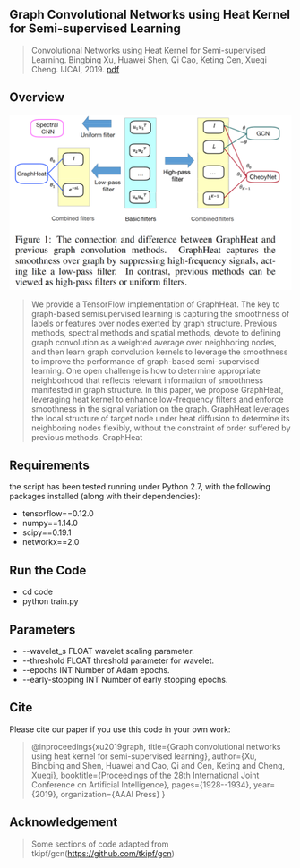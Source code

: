 ## Graph Convolutional Networks using Heat Kernel for Semi-supervised Learning
> Convolutional Networks using Heat Kernel for Semi-supervised Learning. Bingbing Xu, Huawei Shen, Qi Cao, Keting Cen, Xueqi Cheng. IJCAI, 2019. [pdf](https://www.ijcai.org/Proceedings/2019/0267.pdf)

## Overview

<div align=center>
 <img src="architecture.jpg" alt="Architecture" align=center/>
</div>

> We provide a TensorFlow implementation of GraphHeat. The key to graph-based semisupervised learning is capturing the smoothness of labels or features over nodes exerted by graph structure. Previous methods, spectral methods and spatial methods, devote to defining graph convolution as a weighted average over neighboring nodes, and then learn graph convolution kernels to leverage the smoothness to improve the performance of graph-based semi-supervised learning. One open challenge is how to determine appropriate neighborhood that reflects relevant information of smoothness manifested in graph structure. In this paper, we propose GraphHeat, leveraging heat kernel to enhance low-frequency filters and enforce smoothness in the signal variation on the graph. GraphHeat leverages the local structure of target node under heat diffusion to determine its neighboring nodes flexibly, without the constraint of order suffered by previous methods. GraphHeat

## Requirements
the script has been tested running under Python 2.7, with the following packages installed (along with their dependencies):
* tensorflow==0.12.0
* numpy==1.14.0
* scipy==0.19.1
* networkx==2.0

## Run the Code
* cd code
* python train.py

## Parameters
* --wavelet_s                 FLOAT         wavelet scaling parameter.                  
* --threshold                 FLOAT         threshold parameter for wavelet.            
* --epochs                    INT           Number of Adam epochs.                      
* --early-stopping            INT           Number of early stopping epochs.            


## Cite
Please cite our paper if you use this code in your own work:

> @inproceedings{xu2019graph,
  title={Graph convolutional networks using heat kernel for semi-supervised learning},
  author={Xu, Bingbing and Shen, Huawei and Cao, Qi and Cen, Keting and Cheng, Xueqi},
  booktitle={Proceedings of the 28th International Joint Conference on Artificial Intelligence},
  pages={1928--1934},
  year={2019},
  organization={AAAI Press}
}

## Acknowledgement

> Some sections of code adapted from tkipf/gcn(https://github.com/tkipf/gcn)
